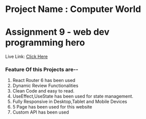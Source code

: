   <div class="project-descriptions">
        <h1>Project Name : Computer World</h1>
        <h1>Assignment 9 - web dev programming hero</h1>
        <p>Live Link: <a href="https://computer-world.netlify.app">Click Here</a></p>
        <h3>Feature Of this Projects are--</h3>
        <ol>
            <li>React Router 6 has been used</li>
            <li>Dynamic Review Functionalities</li>
            <li>Clean Code and easy to read.</li>
            <li>UseEffect,UseState has been used for state management.</li>
            <li>Fully Responsive in Desktop,Tablet and Mobile Devices</li>
            <li>5 Page has been used for this website</li>
            <li>Custom API has been used</li>
        </ol>
    </div>
